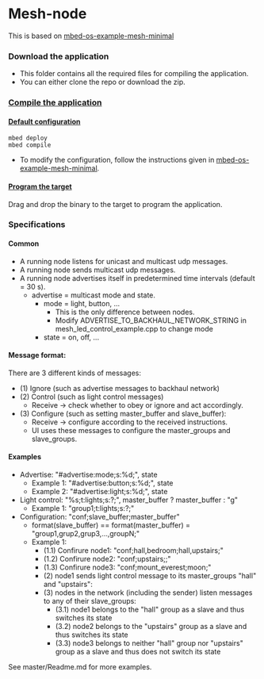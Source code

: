 # Mesh-node

This is based on [mbed-os-example-mesh-minimal](https://github.com/ARMmbed/mbed-os-example-mesh-minimal)

### Download the application

* This folder contains all the required files for compiling the application.
* You can either clone the repo or download the zip.

### [Compile the application](https://github.com/ARMmbed/mbed-os-example-mesh-minimal#compile-the-application)

#### [Default configuration](https://github.com/alklasil/2017-arm-ohjelmistoprojekti/tree/documentation-update#required)

```
mbed deploy
mbed compile
```

* To modify the configuration, follow the instructions given in [mbed-os-example-mesh-minimal](https://github.com/ARMmbed/mbed-os-example-mesh-minimal).

#### [Program the target](https://github.com/ARMmbed/mbed-os-example-mesh-minimal#program-the-target)

Drag and drop the binary to the target to program the application.


### Specifications

#### Common
* A running node listens for unicast and multicast udp messages.
* A running node sends multicast udp messages.
* A running node advertises itself in predetermined time intervals (default = 30 s).
  * advertise = multicast mode and state.
    * mode = light, button, ...
      * This is the only difference between nodes.
      * Modify ADVERTISE_TO_BACKHAUL_NETWORK_STRING in mesh_led_control_example.cpp to change mode
    * state = on, off, ...


#### Message format:

There are 3 different kinds of messages:
  * (1) Ignore (such as advertise messages to backhaul network)
  * (2) Control (such as light control messages)
    * Receive -> check whether to obey or ignore and act accordingly.
  * (3) Configure (such as setting master_buffer and slave_buffer):
    * Receive -> configure according to the received instructions.
    * UI uses these messages to configure the master_groups and slave_groups.
  
#### Examples

* Advertise: "#advertise:mode;s:%d;", state
  * Example 1: "#advertise:button;s:%d;", state
  * Example 2: "#advertise:light;s:%d;", state
* Light control: "%s;t:lights;s:?;", master_buffer ? master_buffer : "g"
  * Example 1: "group1;t:lights;s:?;"
* Configuration: "conf;slave_buffer;master_buffer"
  * format(slave_buffer) == format(master_buffer) = "group1,grup2,grup3,...,groupN;"
  * Example 1: 
    * (1.1) Confirure node1: "conf;hall,bedroom;hall,upstairs;"
    * (1.2) Confirure node2: "conf;upstairs;;"
    * (1.3) Confirure node3: "conf;mount_everest;moon;"
    * (2) node1 sends light control message to its master_groups "hall" and "upstairs":
    * (3) nodes in the network (including the sender) listen messages to any of their slave_groups:
      * (3.1) node1 belongs to the "hall" group as a slave and thus switches its state
      * (3.2) node2 belongs to the "upstairs" group as a slave and thus switches its state
      * (3.3) node3 belongs to neither "hall" group nor "upstairs" group as a slave and thus does not switch its state

See master/Readme.md for more examples.
